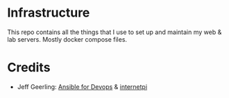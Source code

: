 # Infrastructure

This repo contains all the things that I use to set up and maintain my web & lab servers. Mostly docker compose files.

# Credits

- Jeff Geerling: [Ansible for Devops](https://www.ansiblefordevops.com/) & [internetpi](https://github.com/geerlingguy/internet-pi)
